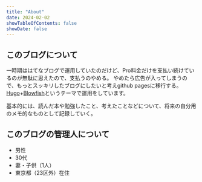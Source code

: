 ```yaml
---
title: "About"
date: 2024-02-02
showTableOfContents: false
showDate: false
---
```


## このブログについて

一時期ははてなブログで運用していたのだけど、Pro料金だけを支払い続けているのが無駄に思えたので、支払うのやめる。
やめたら広告が入ってしまうので、もっとスッキリしたブログにしたいと考えgithub pagesに移行する。
[Hugo](https://gohugo.io/)+[Blowfish](https://blowfish.page/docs/)というテーマで運用をしています。

基本的には、読んだ本や勉強したこと、考えたことなどについて、将来の自分用のメモ的なものとして記録していく。


## このブログの管理人について

- 男性
- 30代
- 妻・子供（1人）
- 東京都（23区外）在住






